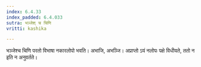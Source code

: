 ```yaml
---
index: 6.4.33
index_padded: 6.4.033
sutra: भञ्जेश् च चिणि
vritti: kashika

---
```

भञ्जेश्च चिणि परतो विभाषा नकारलोपो भवति। अभाजि, अभञ्जि। अप्राप्तो ऽयं नलोपः पक्षे विधीयते, ततो न इति न अनुवर्तते।